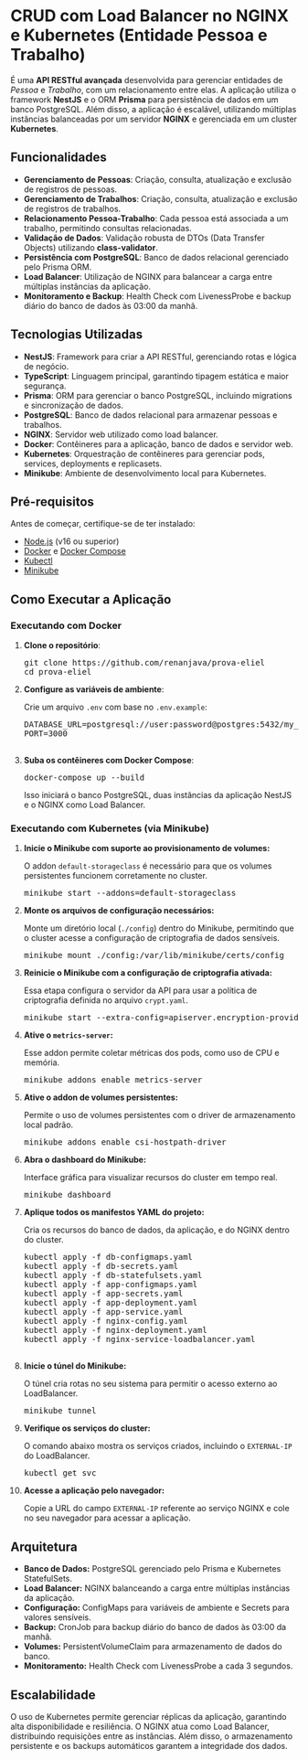 <h1>CRUD com Load Balancer no NGINX e Kubernetes (Entidade Pessoa e Trabalho)</h1>
<p>
  É uma <strong>API RESTful avançada</strong> desenvolvida para gerenciar entidades de <em>Pessoa</em> e <em>Trabalho</em>, com um relacionamento entre elas. A aplicação utiliza o framework <strong>NestJS</strong> e o ORM <strong>Prisma</strong> para persistência de dados em um banco PostgreSQL. Além disso, a aplicação é escalável, utilizando múltiplas instâncias balanceadas por um servidor <strong>NGINX</strong> e gerenciada em um cluster <strong>Kubernetes</strong>.
</p>

<h2>Funcionalidades</h2>
<ul>
  <li><strong>Gerenciamento de Pessoas</strong>: Criação, consulta, atualização e exclusão de registros de pessoas.</li>
  <li><strong>Gerenciamento de Trabalhos</strong>: Criação, consulta, atualização e exclusão de registros de trabalhos.</li>
  <li><strong>Relacionamento Pessoa-Trabalho</strong>: Cada pessoa está associada a um trabalho, permitindo consultas relacionadas.</li>
  <li><strong>Validação de Dados</strong>: Validação robusta de DTOs (Data Transfer Objects) utilizando <strong>class-validator</strong>.</li>
  <li><strong>Persistência com PostgreSQL</strong>: Banco de dados relacional gerenciado pelo Prisma ORM.</li>
  <li><strong>Load Balancer</strong>: Utilização de NGINX para balancear a carga entre múltiplas instâncias da aplicação.</li>
  <li><strong>Monitoramento e Backup</strong>: Health Check com LivenessProbe e backup diário do banco de dados às 03:00 da manhã.</li>
</ul>

<h2>Tecnologias Utilizadas</h2>
<ul>
  <li><strong>NestJS</strong>: Framework para criar a API RESTful, gerenciando rotas e lógica de negócio.</li>
  <li><strong>TypeScript</strong>: Linguagem principal, garantindo tipagem estática e maior segurança.</li>
  <li><strong>Prisma</strong>: ORM para gerenciar o banco PostgreSQL, incluindo migrations e sincronização de dados.</li>
  <li><strong>PostgreSQL</strong>: Banco de dados relacional para armazenar pessoas e trabalhos.</li>
  <li><strong>NGINX</strong>: Servidor web utilizado como load balancer.</li>
  <li><strong>Docker</strong>: Contêineres para a aplicação, banco de dados e servidor web.</li>
  <li><strong>Kubernetes</strong>: Orquestração de contêineres para gerenciar pods, services, deployments e replicasets.</li>
  <li><strong>Minikube</strong>: Ambiente de desenvolvimento local para Kubernetes.</li>
</ul>

<h2>Pré-requisitos</h2>
<p>Antes de começar, certifique-se de ter instalado:</p>
<ul>
  <li><a href="https://nodejs.org/">Node.js</a> (v16 ou superior)</li>
  <li><a href="https://www.docker.com/">Docker</a> e <a href="https://docs.docker.com/compose/">Docker Compose</a></li>
  <li><a href="https://kubernetes.io/docs/tasks/tools/">Kubectl</a></li>
  <li><a href="https://minikube.sigs.k8s.io/docs/start/">Minikube</a></li>
</ul>

<h2>Como Executar a Aplicação</h2>

<h3>Executando com Docker</h3>
<ol>
  <li><strong>Clone o repositório</strong>:
    <pre>git clone https://github.com/renanjava/prova-eliel
cd prova-eliel</pre>
  </li>
  <li><strong>Configure as variáveis de ambiente</strong>:
    <p>Crie um arquivo <code>.env</code> com base no <code>.env.example</code>:</p>
    <pre>
DATABASE_URL=postgresql://user:password@postgres:5432/my_db
PORT=3000
    </pre>
  </li>
  <li><strong>Suba os contêineres com Docker Compose</strong>:
    <pre>docker-compose up --build</pre>
    <p>Isso iniciará o banco PostgreSQL, duas instâncias da aplicação NestJS e o NGINX como Load Balancer.</p>
  </li>
</ol>

<h3>Executando com Kubernetes (via Minikube)</h3>
<ol>
  <li>
    <strong>Inicie o Minikube com suporte ao provisionamento de volumes:</strong>
    <p>O addon <code>default-storageclass</code> é necessário para que os volumes persistentes funcionem corretamente no cluster.</p>
    <pre>minikube start --addons=default-storageclass</pre>
  </li>

  <li>
    <strong>Monte os arquivos de configuração necessários:</strong>
    <p>Monte um diretório local (<code>./config</code>) dentro do Minikube, permitindo que o cluster acesse a configuração de criptografia de dados sensíveis.</p>
    <pre>minikube mount ./config:/var/lib/minikube/certs/config</pre>
  </li>

  <li>
    <strong>Reinicie o Minikube com a configuração de criptografia ativada:</strong>
    <p>Essa etapa configura o servidor da API para usar a política de criptografia definida no arquivo <code>crypt.yaml</code>.</p>
    <pre>minikube start --extra-config=apiserver.encryption-provider-config=/var/lib/minikube/certs/config/crypt.yaml --addons=default-storageclass</pre>
  </li>

  <li>
    <strong>Ative o <code>metrics-server</code>:</strong>
    <p>Esse addon permite coletar métricas dos pods, como uso de CPU e memória.</p>
    <pre>minikube addons enable metrics-server</pre>
  </li>

  <li>
    <strong>Ative o addon de volumes persistentes:</strong>
    <p>Permite o uso de volumes persistentes com o driver de armazenamento local padrão.</p>
    <pre>minikube addons enable csi-hostpath-driver</pre>
  </li>

  <li>
    <strong>Abra o dashboard do Minikube:</strong>
    <p>Interface gráfica para visualizar recursos do cluster em tempo real.</p>
    <pre>minikube dashboard</pre>
  </li>

  <li>
    <strong>Aplique todos os manifestos YAML do projeto:</strong>
    <p>Cria os recursos do banco de dados, da aplicação, e do NGINX dentro do cluster.</p>
    <pre>
kubectl apply -f db-configmaps.yaml
kubectl apply -f db-secrets.yaml
kubectl apply -f db-statefulsets.yaml
kubectl apply -f app-configmaps.yaml
kubectl apply -f app-secrets.yaml
kubectl apply -f app-deployment.yaml
kubectl apply -f app-service.yaml
kubectl apply -f nginx-config.yaml
kubectl apply -f nginx-deployment.yaml
kubectl apply -f nginx-service-loadbalancer.yaml
    </pre>
  </li>
  <li>
    <strong>Inicie o túnel do Minikube:</strong>
    <p>O túnel cria rotas no seu sistema para permitir o acesso externo ao LoadBalancer.</p>
    <pre>minikube tunnel</pre>
  </li>

  <li>
    <strong>Verifique os serviços do cluster:</strong>
    <p>O comando abaixo mostra os serviços criados, incluindo o <code>EXTERNAL-IP</code> do LoadBalancer.</p>
    <pre>kubectl get svc</pre>
  </li>

  <li>
    <strong>Acesse a aplicação pelo navegador:</strong>
    <p>Copie a URL do campo <code>EXTERNAL-IP</code> referente ao serviço NGINX e cole no seu navegador para acessar a aplicação.</p>
  </li>
</ol>

<h2>Arquitetura</h2>
<ul>
  <li><strong>Banco de Dados:</strong> PostgreSQL gerenciado pelo Prisma e Kubernetes StatefulSets.</li>
  <li><strong>Load Balancer:</strong> NGINX balanceando a carga entre múltiplas instâncias da aplicação.</li>
  <li><strong>Configuração:</strong> ConfigMaps para variáveis de ambiente e Secrets para valores sensíveis.</li>
  <li><strong>Backup:</strong> CronJob para backup diário do banco de dados às 03:00 da manhã.</li>
  <li><strong>Volumes:</strong> PersistentVolumeClaim para armazenamento de dados do banco.</li>
  <li><strong>Monitoramento:</strong> Health Check com LivenessProbe a cada 3 segundos.</li>
</ul>

<h2>Escalabilidade</h2>
<p>
  O uso de Kubernetes permite gerenciar réplicas da aplicação, garantindo alta disponibilidade e resiliência. O NGINX atua como Load Balancer, distribuindo requisições entre as instâncias. Além disso, o armazenamento persistente e os backups automáticos garantem a integridade dos dados.
</p>
